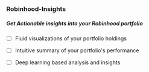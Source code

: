 ### Robinhood-Insights

##### Get Actionable insights into your Robinhood portfolio

- [ ] Fluid visualizations of your portfolio holdings
- [ ] Intuitive summary of your portfolio's performance
- [ ] Deep learning based analysis and insights

